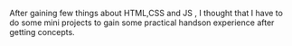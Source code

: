 After gaining few things about HTML,CSS and JS , I thought  that I have to do some mini projects to gain some practical handson experience after getting concepts.
